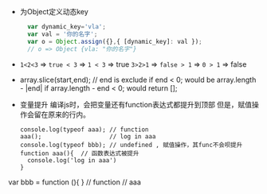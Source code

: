 - 为Object定义动态key
  ```javascript
    var dynamic_key='vla';
    var val = '你的名字';
    var o = Object.assign({},{ [dynamic_key]: val });
    // o => Object {vla: "你的名字"}
  ```

- `1<2<3` => `true < 3`  => `1 < 3` => true
  `3>2>1` => `false > 1` => `0 > 1` => false

- array.slice(start,end); // end is exclude
  if end < 0; would be array.length - |end|
  if array.length - end < 0; would return [];

- 变量提升
  编译js时，会把变量还有function表达式都提升到顶部
  但是，赋值操作会留在原来的行内。
  ```
  console.log(typeof aaa); // function
  aaa();                   // log in aaa
  console.log(typeof bbb); // undefined , 赋值操作，其func不会呗提升
  function aaa(){  // 函数表达式被提升
    console.log('log in aaa')
  }
 var bbb = function (){ }
  // function
  // aaa

  ```
